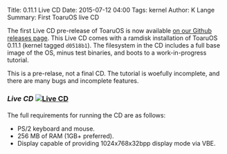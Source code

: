 Title: 0.11.1 Live CD
Date: 2015-07-12 04:00
Tags: kernel
Author: K Lange
Summary: First ToaruOS live CD

The first Live CD pre-release of ToaruOS is now available [on our Github releases page](https://github.com/klange/toaruos/releases/tag/v0.11.1-livecd). This Live CD comes with a ramdisk installation of ToaruOS 0.11.1 (kernel tagged `d0518b1`). The filesystem in the CD includes a full base image of the OS, minus test binaries, and boots to a work-in-progress tutorial.

This is a pre-relase, not a final CD. The tutorial is woefully incomplete, and there are many bugs and incomplete features.

### *Live CD* [![Live CD](//i.imgur.com/b1a0WAS.png)](//i.imgur.com/b1a0WAS.png)
####

The full requirements for running the CD are as follows:

- PS/2 keyboard and mouse.
- 256 MB of RAM (1GB+ preferred).
- Display capable of providing 1024x768x32bpp display mode via VBE.



